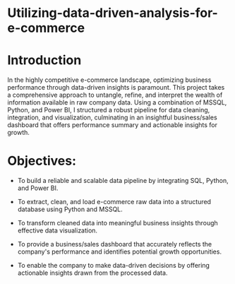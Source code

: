 # Utilizing-data-driven-analysis-for-e-commerce
# Introduction
In the highly competitive e-commerce landscape, optimizing business performance through data-driven insights is paramount. This project takes a comprehensive approach to untangle, refine, and interpret the wealth of information available in raw company data. Using a combination of MSSQL, Python, and Power BI, I structured a robust pipeline for data cleaning, integration, and visualization, culminating in an insightful business/sales dashboard that offers performance summary and actionable insights for growth.

# Objectives:
- To build a reliable and scalable data pipeline by integrating SQL, Python, and Power BI.

- To extract, clean, and load e-commerce raw data into a structured database using Python and MSSQL.

- To transform cleaned data into meaningful business insights through effective data visualization.

- To provide a business/sales dashboard that accurately reflects the company's performance and identifies potential growth opportunities.

- To enable the company to make data-driven decisions by offering actionable insights drawn from the processed data.
